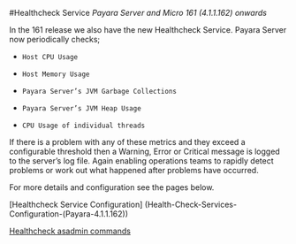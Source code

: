 #Healthcheck Service
_Payara Server and Micro 161 (4.1.1.162) onwards_

In the 161 release we also have the new Healthcheck Service. Payara Server now periodically checks;

*     Host CPU Usage
*     Host Memory Usage
*     Payara Server’s JVM Garbage Collections
*     Payara Server’s JVM Heap Usage
*     CPU Usage of individual threads

If there is a problem with any of these metrics and they exceed a configurable threshold then a Warning, Error or Critical message is logged to the server’s log file. Again enabling operations teams to rapidly detect problems or work out what happened after problems have occurred.

For more details and configuration see the pages below.

[Healthcheck Service Configuration] (Health-Check-Services-Configuration-(Payara-4.1.1.162))

[Healthcheck asadmin commands](Health-Check-Services-Admin-Commands-(Payara-4.1.1.162))